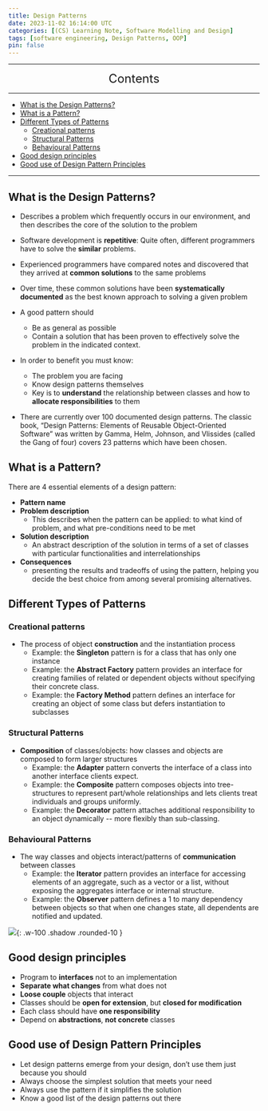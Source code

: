 ```yaml
---
title: Design Patterns
date: 2023-11-02 16:14:00 UTC
categories: [(CS) Learning Note, Software Modelling and Design]
tags: [software engineering, Design Patterns, OOP]
pin: false
---
```


---
<center><font size='5'> Contents </font></center>

---

<!-- TOC -->
  * [What is the Design Patterns?](#what-is-the-design-patterns)
  * [What is a Pattern?](#what-is-a-pattern)
  * [Different Types of Patterns](#different-types-of-patterns)
    * [Creational patterns](#creational-patterns)
    * [Structural Patterns](#structural-patterns)
    * [Behavioural Patterns](#behavioural-patterns)
  * [Good design principles](#good-design-principles)
  * [Good use of Design Pattern Principles](#good-use-of-design-pattern-principles)
<!-- TOC -->

---

## What is the Design Patterns?

- Describes a problem which frequently occurs in our environment, and then describes the core of the solution to the problem
- Software development is **repetitive**: Quite often, different programmers have to solve the **similar** problems.
- Experienced programmers have compared notes and discovered that they arrived at **common solutions** to the same problems
- Over time, these common solutions have been **systematically documented** as the best known approach to solving a given problem

- A good pattern should
  - Be as general as possible
  - Contain a solution that has been proven to effectively solve the problem in the indicated context.

- In order to benefit you must know:
  - The problem you are facing
  - Know design patterns themselves
  - Key is to **understand** the relationship between classes and how to **allocate responsibilities** to them

- There are currently over 100 documented design patterns. The classic book, “Design Patterns: Elements of Reusable Object-Oriented Software” was written by Gamma, Helm, Johnson, and Vlissides (called the Gang of four) covers 23 patterns which have been chosen.

## What is a Pattern?

There are 4 essential elements of a design pattern:

- **Pattern name**
- **Problem description**
  - This describes when the pattern can be applied: to what kind of problem, and what pre-conditions need to be met
- **Solution description**
  - An abstract description of the solution in terms of a set of classes with particular functionalities and interrelationships
- **Consequences**
  - presenting the results and tradeoffs of using the pattern, helping you decide the best choice from among several promising alternatives.

## Different Types of Patterns

### Creational patterns

- The process of object **construction** and the instantiation process
  - Example: the **Singleton** pattern is for a class that has only one instance
  - Example: the **Abstract Factory** pattern provides an interface for creating families of related or dependent objects without specifying their concrete class.
  - Example: the **Factory Method** pattern defines an interface for creating an object of some class but defers instantiation to subclasses

### Structural Patterns

- **Composition** of classes/objects: how classes and objects are composed to form larger structures
  - Example: the **Adapter** pattern converts the interface of a class into another interface clients expect.
  - Example: the **Composite** pattern composes objects into tree-structures to represent part/whole relationships and lets clients treat individuals and groups uniformly.
  - Example: the **Decorator** pattern attaches additional responsibility to an object dynamically -- more flexibly than sub-classing.

### Behavioural Patterns

- The way classes and objects interact/patterns of **communication** between classes
  - Example: the **Iterator** pattern provides an interface for accessing elements of an aggregate, such as a vector or a list, without exposing the aggregates interface or internal structure.
  - Example: the **Observer** pattern defines a 1 to many dependency between objects so that when one changes state, all dependents are notified and updated.

![](https://i.postimg.cc/sx4690QT/dp1.png){: .w-100 .shadow .rounded-10 }


## Good design principles

- Program to **interfaces** not to an implementation
- **Separate what changes** from what does not
- **Loose couple** objects that interact
- Classes should be **open for extension**, but **closed for modification**
- Each class should have **one responsibility**
- Depend on **abstractions**, **not concrete** classes

## Good use of Design Pattern Principles

- Let design patterns emerge from your design, don’t use them just because you should
- Always choose the simplest solution that meets your need
- Always use the pattern if it simplifies the solution
- Know a good list of the design patterns out there
